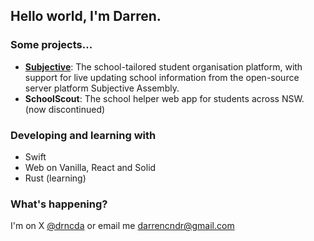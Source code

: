 ## Hello world, I'm Darren.

### Some projects...
- [**Subjective**](https://subjective.school): The school-tailored student organisation platform, with support for live updating school information from the open-source server platform Subjective Assembly.
- **SchoolScout**: The school helper web app for students across NSW. (now discontinued)

 ### Developing and learning with
- Swift
- Web on Vanilla, React and Solid
- Rust (learning)

### What's happening?
I'm on X [@drncda](https://twitter.com/@drncda)
or email me darrencndr@gmail.com
